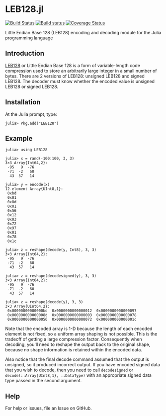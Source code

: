 # LEB128.jl

[![Build
Status](https://travis-ci.org/davidssmith/LEB128.jl.svg?branch=master)](https://travis-ci.org/davidssmith/LEB128.jl)
[![Build
status](https://ci.appveyor.com/api/projects/status/cl5rx41s7agopqmb?svg=true)](https://ci.appveyor.com/project/davidssmith/leb128-jl)
[![Coverage
Status](https://coveralls.io/repos/github/davidssmith/LEB128.jl/badge.svg?branch=master)](https://coveralls.io/github/davidssmith/LEB128.jl?branch=master)


Little Endian Base 128 (LEB128) encoding and decoding module for the Julia programming language

## Introduction

[LEB128](https://en.wikipedia.org/wiki/LEB128) or Little Endian Base 128 is a form of variable-length code compression
used to store an arbitrarily large integer in a small number of bytes. There are 2 versions of LEB128: unsigned LEB128 and signed LEB128. The decoder must know whether the
encoded value is unsigned LEB128 or signed LEB128.

## Installation

At the Julia prompt, type:
```
julia> Pkg.add("LEB128")
```


## Example

```
julia> using LEB128

julia> x = rand(-100:100, 3, 3)
3×3 Array{Int64,2}:
 -95   9  -76
 -71  -2   60
  43  57   14

julia> y = encode(x)
12-element Array{UInt8,1}:
 0xbd
 0x01
 0x8d
 0x01
 0x56
 0x12
 0x03
 0x72
 0x97
 0x01
 0x78
 0x1c

julia> z = reshape(decode(y, Int8), 3, 3)
3×3 Array{Int64,2}:
 -95   9  -76
 -71  -2   60
  43  57   14

julia> z = reshape(decodesigned(y), 3, 3)
3×3 Array{Int64,2}:
 -95   9  -76
 -71  -2   60
  43  57   14

julia> z = reshape(decode(y), 3, 3)
3×3 Array{UInt64,2}:
 0x00000000000000bd  0x0000000000000012  0x0000000000000097
 0x000000000000008d  0x0000000000000003  0x0000000000000078
 0x0000000000000056  0x0000000000000072  0x000000000000001c
```

Note that the encoded array is 1-D because the length of each encoded element is not fixed, so a uniform array shaping is not possible.  This is the tradeoff of getting a large compression factor. Consequently when decoding, you'll need to reshape the output back to the original shape, because no shape information is retained within the encoded data.

Also notice that the final decode command assumed that the output is unsigned, so it produced incorrect output. If you have encoded signed data that you wish to decode, then you need to call `decodesigned` or `decode(::Array{UInt8,1}, ::DataType)` with an appropriate signed data type passed in the second argument.

## Help

For help or issues, file an Issue on GitHub.
